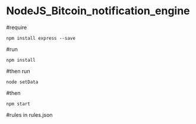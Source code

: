 # NodeJS_Bitcoin_notification_engine

#require
```
npm install express --save

```

#run
```
npm install
```
#then run

```
node setData
```
#then 

```
npm start
```

#rules in rules.json

